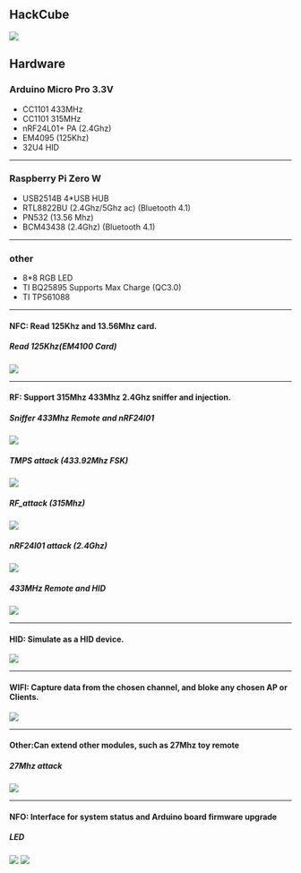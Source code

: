 ## HackCube
![](https://github.com/UnicornTeam/hackcube/blob/master/Image/Cube.jpg?raw=true)

## Hardware
### Arduino Micro Pro 3.3V
* CC1101 433MHz
* CC1101 315MHz
* nRF24L01+ PA  (2.4Ghz)
* EM4095 (125Khz)
* 32U4 HID 

---------
### Raspberry Pi Zero W
* USB2514B 4*USB HUB
* RTL8822BU (2.4Ghz/5Ghz ac) (Bluetooth 4.1)
* PN532 (13.56 Mhz)
* BCM43438 (2.4Ghz) (Bluetooth 4.1)

-------------
### other
* 8*8 RGB LED
* TI BQ25895 Supports Max Charge (QC3.0)
* TI TPS61088 

-----------

#### NFC: Read 125Khz and 13.56Mhz card. 
##### Read 125Khz(EM4100 Card)
![](https://github.com/UnicornTeam/hackcube/blob/master/Image/gif/ID.gif?raw=true)

----------

#### RF: Support 315Mhz 433Mhz 2.4Ghz sniffer and injection. 
##### Sniffer 433Mhz Remote and nRF24l01
![](https://github.com/UnicornTeam/hackcube/blob/master/Image/gif/RF1.gif?raw=true)
##### TMPS attack (433.92Mhz FSK)
![](https://github.com/UnicornTeam/hackcube/blob/master/Image/gif/TMPS1.gif?raw=true)
##### RF_attack (315Mhz)
![](https://github.com/UnicornTeam/hackcube/blob/master/Image/gif/RF_attack_1.gif?raw=true)
##### nRF24l01 attack (2.4Ghz)
![](https://github.com/UnicornTeam/hackcube/blob/master/Image/gif/nrf24l01.gif?raw=true)
##### 433MHz Remote and HID
![](https://github.com/UnicornTeam/hackcube/blob/master/Image/gif/RF_HID.gif?raw=true)

----------

#### HID: Simulate as a HID device. 
![](https://github.com/UnicornTeam/hackcube/blob/master/Image/gif/WHID.gif?raw=true)

----------

#### WIFI: Capture data from the chosen channel, and bloke any chosen AP or Clients.
![](https://github.com/UnicornTeam/hackcube/blob/master/Image/gif/WIFI.gif?raw=true)

----------

#### Other:Can extend other modules, such as 27Mhz toy remote
##### 27Mhz attack
![](https://github.com/UnicornTeam/hackcube/blob/master/Image/gif/27MhzWeb.gif?raw=true)

----------

#### NFO: Interface for system status and Arduino board firmware upgrade
##### LED 
![](https://github.com/UnicornTeam/hackcube/blob/master/Image/gif/LED.gif?raw=true)
![](https://github.com/UnicornTeam/hackcube/blob/master/Image/gif/LED_1.gif?raw=true)

